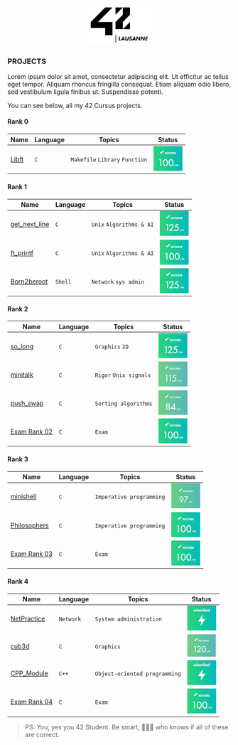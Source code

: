 <h1 align="center">
    <img alt="42Lausanne" title="42Lausanne" src="https://github.com/MarJC5/42/blob/main/42_logo.svg" width="140"> </br>
</h1>

### PROJECTS
Lorem ipsum dolor sit amet, consectetur adipiscing elit. Ut efficitur ac tellus eget tempor. Aliquam rhoncus fringilla consequat. Etiam aliquam odio libero, sed vestibulum ligula finibus ut. Suspendisse potenti. 

You can see below, all my 42 Cursus projects.

#### Rank 0
| Name | Language | Topics | Status | 
|---|---|---|---|
| [Libft](https://github.com/MarJC5/Libft) | ```C``` | ```Makefile``` ```Library``` ```Function``` | ![Project Score](https://github.com/MarJC5/42/blob/main/status/100.png)|

#### Rank 1
| Name | Language | Topics | Status | 
|---|---|---|---|
| [get_next_line](https://github.com/MarJC5/get_next_line) | ```C``` | ```Unix``` ```Algorithms & AI``` | ![Project Score](https://github.com/MarJC5/42/blob/main/status/125.png)|
| [ft_printf](https://github.com/MarJC5/ft_printf) | ```C``` | ```Unix``` ```Algorithms & AI``` | ![Project Score](https://github.com/MarJC5/42/blob/main/status/100.png)|
| [Born2beroot](https://github.com/MarJC5/born2beroot) | ```Shell``` |  ```Network``` ```sys admin``` | ![Project Score](https://github.com/MarJC5/42/blob/main/status/125.png)|

#### Rank 2
| Name | Language | Topics | Status | 
|---|---|---|---|
| [so_long](https://github.com/MarJC5/so_long) | ```C``` | ```Graphics``` ```2D```| ![Project Score](https://github.com/MarJC5/42/blob/main/status/125.png)|
| [minitalk](https://github.com/MarJC5/minitalk) | ```C``` | ```Rigor``` ```Unix signals```| ![Project Score](https://github.com/MarJC5/42/blob/main/status/115.png)|
| [push_swap](https://github.com/MarJC5/push_swap) | ```C``` |  ```Sorting algorithms``` | ![Project Score](https://github.com/MarJC5/42/blob/main/status/84.png)|
| [Exam Rank 02](https://github.com/MarJC5/42-Exam-Rank/tree/main/Rank02) | ```C``` |  ```Exam``` | ![Project Score](https://github.com/MarJC5/42/blob/main/status/100.png) |

#### Rank 3
| Name | Language | Topics | Status | 
|---|---|---|---|
| [minishell](https://github.com/MarJC5/minishell) | ```C``` |```Imperative programming```| ![Project Score](https://github.com/MarJC5/42/blob/main/status/97.png)|
| [Philosophers](https://github.com/MarJC5/Philosophers) | ```C``` |```Imperative programming```| ![Project Score](https://github.com/MarJC5/42/blob/main/status/100.png)|
| [Exam Rank 03](https://github.com/MarJC5/42-Exam-Rank/tree/main/Rank03) | ```C``` |  ```Exam``` | ![Project Score](https://github.com/MarJC5/42/blob/main/status/100.png) |

#### Rank 4
| Name | Language | Topics | Status | 
|---|---|---|---|
| [NetPractice](https://github.com/MarJC5/NetPractice) | ```Network``` |  ```System administration``` | ![Project Score](https://github.com/MarJC5/42/blob/main/status/suscribed.png) |
| [cub3d](https://github.com/MarJC5/cub3d) | ```C``` |  ```Graphics``` | ![Project Score](https://github.com/MarJC5/42/blob/main/status/120.png) |
| [CPP_Module](https://github.com/MarJC5/CPP_Module) | ```C++``` |  ```Object-oriented programming``` | ![Project Score](https://github.com/MarJC5/42/blob/main/status/suscribed.png) |
| [Exam Rank 04](https://github.com/MarJC5/42-Exam-Rank/tree/main/Rank04) | ```C``` |  ```Exam``` | ![Project Score](https://github.com/MarJC5/42/blob/main/status/100.png) |

> PS: You, yes you 42 Student. Be smart, 🤷🏾‍♂️ who knows if all of these are correct.
